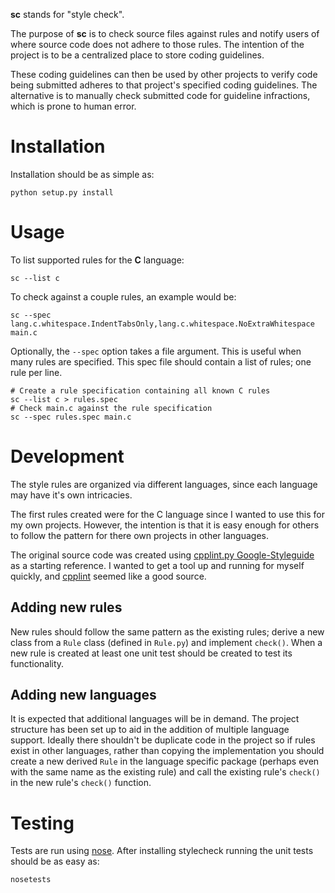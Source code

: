 **sc** stands for "style check".

The purpose of **sc** is to check source files against rules and notify users
of where source code does not adhere to those rules. The intention of the
project is to be a centralized place to store coding guidelines.

These coding guidelines can then be used by other projects to verify code being
submitted adheres to that project's specified coding guidelines. The
alternative is to manually check submitted code for guideline infractions,
which is prone to human error.

# Installation

Installation should be as simple as:

    python setup.py install

# Usage

To list supported rules for the **C** language:

    sc --list c

To check against a couple rules, an example would be:

    sc --spec lang.c.whitespace.IndentTabsOnly,lang.c.whitespace.NoExtraWhitespace main.c

Optionally, the `--spec` option takes a file argument. This is useful when
many rules are specified. This spec file should contain a list of rules; one
rule per line.

    # Create a rule specification containing all known C rules
    sc --list c > rules.spec
    # Check main.c against the rule specification
    sc --spec rules.spec main.c

# Development

The style rules are organized via different languages, since each language may
have it's own intricacies.

The first rules created were for the C language since I wanted to use this for
my own projects. However, the intention is that it is easy enough for others to
follow the pattern for there own projects in other languages.

The original source code was created using [cpplint.py Google-Styleguide][0] as
a starting reference. I wanted to get a tool up and running for myself quickly,
and [cpplint][0] seemed like a good source.

## Adding new rules

New rules should follow the same pattern as the existing rules; derive a new
class from a `Rule` class (defined in `Rule.py`) and implement `check()`. When
a new rule is created at least one unit test should be created to test its
functionality.

## Adding new languages

It is expected that additional languages will be in demand. The project
structure has been set up to aid in the addition of multiple language support.
Ideally there shouldn't be duplicate code in the project so if rules exist in
other languages, rather than copying the implementation you should create a new
derived `Rule` in the language specific package (perhaps even with the same
name as the existing rule) and call the existing rule's `check()` in the new
rule's `check()` function.

# Testing

Tests are run using [nose][1]. After installing stylecheck running the unit
tests should be as easy as:

    nosetests

[0]: http://google-styleguide.googlecode.com/svn/trunk/cpplint/cpplint.py
[1]: http://nose.readthedocs.org/en/latest/
